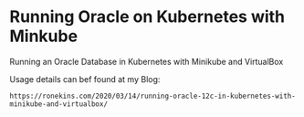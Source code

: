 # Running Oracle on Kubernetes with Minkube
Running an Oracle Database in Kubernetes with Minikube and VirtualBox


Usage details can bef found at my Blog:
```
https://ronekins.com/2020/03/14/running-oracle-12c-in-kubernetes-with-minikube-and-virtualbox/
```
